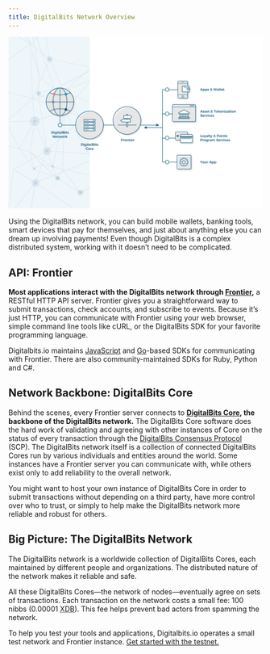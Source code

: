 ```yaml
---
title: DigitalBits Network Overview
---
```

![DigitalBits Ecosystem](assets/Overview-Diagram-v2-2.png)

Using the DigitalBits network, you can build mobile wallets, banking tools, smart devices that pay for themselves, and just about anything else you can dream up involving payments! Even though DigitalBits is a complex distributed system, working with it doesn’t need to be complicated.

## API: Frontier

**Most applications interact with the DigitalBits network through [Frontier](https://developer.digitalbits.io/frontier/reference/),** a RESTful HTTP API server. Frontier gives you a straightforward way to submit transactions, check accounts, and subscribe to events. Because it’s just HTTP, you can communicate with Frontier using your web browser, simple command line tools like cURL, or the DigitalBits SDK for your favorite programming language.

Digitalbits.io maintains [JavaScript](https://github.com/xdbfoundation/js-digitalbits-sdk) and [Go](https://github.com/xdbfoundation/go/tree/master/clients/frontier)-based SDKs for communicating with Frontier. There are also community-maintained SDKs for Ruby, Python and C#.

## Network Backbone: DigitalBits Core

Behind the scenes, every Frontier server connects to **[DigitalBits Core](../../digitalbits-core/software/admin.html), the backbone of the DigitalBits network.** The DigitalBits Core software does the hard work of validating and agreeing with other instances of Core on the status of every transaction through the [DigitalBits Consensus Protocol](../concepts/scp.html) (SCP). The DigitalBits network itself is a collection of connected DigitalBits Cores run by various individuals and entities around the world. Some instances have a Frontier server you can communicate with, while others exist only to add reliability to the overall network.

<!---The easiest way to install DigitalBits Core is by using [**DigitalBitsOrg/quickstart** docker image](https://hub.docker.com/r/DigitalBitsOrg/quickstart/). --->

You might want to host your own instance of DigitalBits Core in order to submit transactions without depending on a third party, have more control over who to trust, or simply to help make the DigitalBits network more reliable and robust for others.

## Big Picture: The DigitalBits Network

The DigitalBits network is a worldwide collection of DigitalBits Cores, each maintained by different people and organizations. The distributed nature of the network makes it reliable and safe.

All these DigitalBits Cores—the network of nodes—eventually agree on sets of transactions. Each transaction on the network costs a small fee: 100 nibbs (0.00001 <abbr title="digitalbits">XDB</abbr>). This fee helps prevent bad actors from spamming the network. 

To help you test your tools and applications, Digitalbits.io operates a small test network and Frontier instance. [Get started with the testnet.](../concepts/test-net.md)
 
